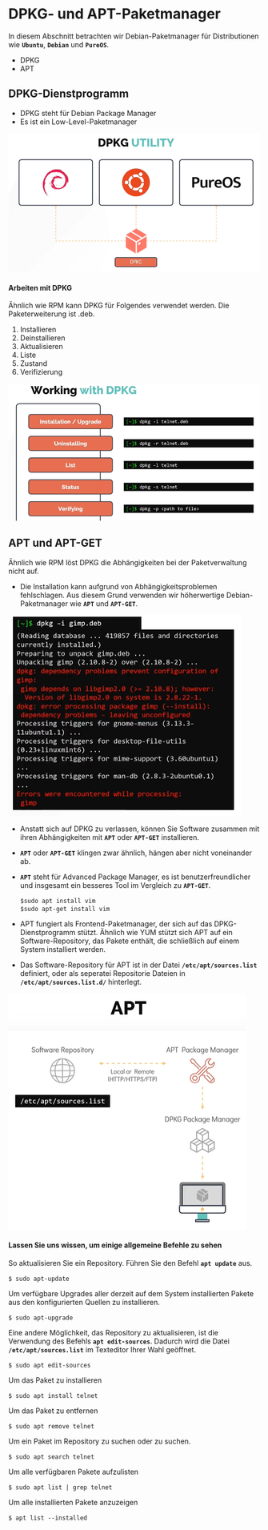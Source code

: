 # DPKG- und APT-Paketmanager

In diesem Abschnitt betrachten wir Debian-Paketmanager für Distributionen wie **`Ubuntu`**, **`Debian`** und **`PureOS`**.
- DPKG
- APT

## DPKG-Dienstprogramm

- DPKG steht für Debian Package Manager
- Es ist ein Low-Level-Paketmanager

![dpkg](../../images/dpkg.PNG)

#### Arbeiten mit DPKG

Ähnlich wie RPM kann DPKG für Folgendes verwendet werden. Die Paketerweiterung ist .deb.
1. Installieren
1. Deinstallieren
1. Aktualisieren
1. Liste
1. Zustand
1. Verifizierung

![dpkg-modes](../../images/dpkg-modes.PNG)

## APT und APT-GET

Ähnlich wie RPM löst DPKG die Abhängigkeiten bei der Paketverwaltung nicht auf.
- Die Installation kann aufgrund von Abhängigkeitsproblemen fehlschlagen. Aus diesem Grund verwenden wir höherwertige Debian-Paketmanager wie **`APT`** und **`APT-GET`**.

![dpkg-fail](../../images/dpkg-fail.PNG)

- Anstatt sich auf DPKG zu verlassen, können Sie Software zusammen mit ihren Abhängigkeiten mit **`APT`** oder **`APT-GET`** installieren.
- **`APT`** oder **`APT-GET`** klingen zwar ähnlich, hängen aber nicht voneinander ab.
- **`APT`** steht für Advanced Package Manager, es ist benutzerfreundlicher und insgesamt ein besseres Tool im Vergleich zu **`APT-GET`**.
   ```
   $sudo apt install vim
   $sudo apt-get install vim
   ```

- APT fungiert als Frontend-Paketmanager, der sich auf das DPKG-Dienstprogramm stützt. Ähnlich wie YUM stützt sich APT auf ein Software-Repository, das Pakete enthält, die schließlich auf einem System installiert werden.
- Das Software-Repository für APT ist in der Datei **`/etc/apt/sources.list`** definiert, oder als seperatei Repositorie Dateien in **`/etc/apt/sources.list.d/`** hinterlegt.

![apt](../../images/apt.PNG)

#### Lassen Sie uns wissen, um einige allgemeine Befehle zu sehen

So aktualisieren Sie ein Repository. Führen Sie den Befehl **`apt update`** aus.
```
$ sudo apt-update
```

Um verfügbare Upgrades aller derzeit auf dem System installierten Pakete aus den konfigurierten Quellen zu installieren.
```
$ sudo apt-upgrade
```

Eine andere Möglichkeit, das Repository zu aktualisieren, ist die Verwendung des Befehls **`apt edit-sources`**. Dadurch wird die Datei **`/etc/apt/sources.list`** im Texteditor Ihrer Wahl geöffnet.
```
$ sudo apt edit-sources
```

Um das Paket zu installieren
```
$ sudo apt install telnet
```

Um das Paket zu entfernen
```
$ sudo apt remove telnet
```

Um ein Paket im Repository zu suchen oder zu suchen.
```
$ sudo apt search telnet
```

Um alle verfügbaren Pakete aufzulisten
```
$ sudo apt list | grep telnet
```

Um alle installierten Pakete anzuzeigen
```
$ apt list --installed
```
